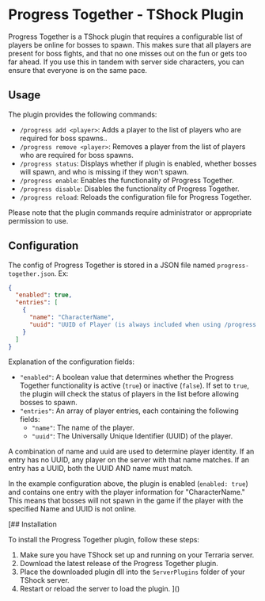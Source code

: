 ﻿# Progress Together - TShock Plugin

Progress Together is a TShock plugin that requires a configurable list of players be online for bosses to spawn. This makes sure that all players are present for boss fights, and that no one misses out on the fun or gets too far ahead. If you use this in tandem with server side characters, you can ensure that everyone is on the same pace.

## Usage

The plugin provides the following commands:

- `/progress add <player>`: Adds a player to the list of players who are required for boss spawns..
- `/progress remove <player>`: Removes a player from the list of players who are required for boss spawns.
- `/progress status`: Displays whether if plugin is enabled, whether bosses will spawn, and who is missing if they won't spawn.
- `/progress enable`: Enables the functionality of Progress Together.
- `/progress disable`: Disables the functionality of Progress Together.
- `/progress reload`: Reloads the configuration file for Progress Together.

Please note that the plugin commands require administrator or appropriate permission to use.

## Configuration

The config of Progress Together is stored in a JSON file named `progress-together.json`. Ex:

```json
{
  "enabled": true,
  "entries": [
    {
      "name": "CharacterName",
      "uuid": "UUID of Player (is always included when using /progress add)"
    }
  ]
}
```

Explanation of the configuration fields:

- `"enabled"`: A boolean value that determines whether the Progress Together functionality is active (`true`) or inactive (`false`). If set to `true`, the plugin will check the status of players in the list before allowing bosses to spawn.
- `"entries"`: An array of player entries, each containing the following fields:
    - `"name"`: The name of the player.
    - `"uuid"`: The Universally Unique Identifier (UUID) of the player.

A combination of name and uuid are used to determine player identity. If an entry has no UUID, any player on the server with that name matches. If an entry has a UUID, both the UUID AND name must match.

In the example configuration above, the plugin is enabled (`enabled: true`) and contains one entry with the player information for "CharacterName." This means that bosses will not spawn in the game if the player with the specified Name and UUID is not online.

[## Installation

To install the Progress Together plugin, follow these steps:

1. Make sure you have TShock set up and running on your Terraria server.
2. Download the latest release of the Progress Together plugin.
3. Place the downloaded plugin dll into the `ServerPlugins` folder of your TShock server.
4. Restart or reload the server to load the plugin.
]()